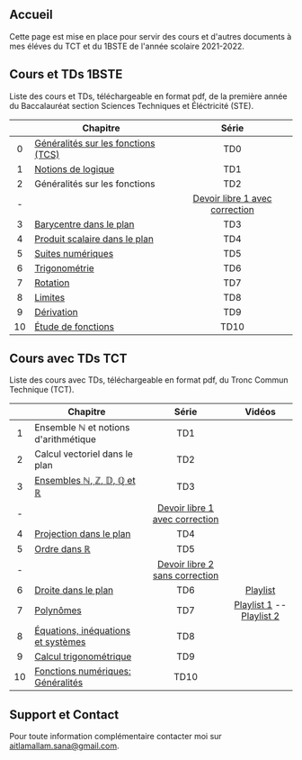 ## Accueil

Cette page est mise en place pour servir des cours et d'autres documents à mes éléves du TCT et du 1BSTE de l'année scolaire 2021-2022.

## Cours et TDs 1BSTE

Liste des cours et TDs, téléchargeable en format pdf, de la première année du Baccalauréat section Sciences Techniques et Éléctricité (STE).

|    | Chapitre                                                      | Série                     |
|:--:|---------------------------------------------------------------|:-------------------------:|
| 0  | [Généralités sur les fonctions (TCS)](pdfs/1STE/chap0.pdf)    | TD0                       |
| 1  | [Notions de logique](pdfs/1STE/chap1.pdf)                     | TD1                       |
| 2  | Généralités sur les fonctions                                 | TD2                       |
| -  |                                                               | [Devoir libre 1 avec correction](pdfs/1STE/DL1.pdf)       |
| 3  | [Barycentre dans le plan](pdfs/1STE/chap3.pdf)                | TD3                       |
| 4  | [Produit scalaire dans le plan](pdfs/1STE/chap4.pdf)          | TD4                       |
| 5  | [Suites numériques](pdfs/1STE/chap5.pdf)                      | TD5                       |
| 6  | [Trigonométrie](pdfs/1STE/chap6.pdf)                          | TD6                       |
| 7  | [Rotation](pdfs/1STE/chap7.pdf)                               | TD7                       |
| 8  | [Limites](pdfs/1STE/chap8.pdf)                                | TD8                       |
| 9  | [Dérivation](pdfs/1STE/chap9.pdf)                             | TD9                       |
| 10 | [Étude de fonctions](pdfs/1STE/chap10.pdf)                    | TD10                      |



## Cours avec TDs TCT

Liste des cours avec TDs, téléchargeable en format pdf, du Tronc Commun Technique (TCT).

|    | Chapitre                                                                                                | Série                     | Vidéos         |
|:--:|---------------------------------------------------------------------------------------------------------|:-------------------------:|:--------------:|
| 1  | Ensemble $\mathbb{N}$ et notions d'arithmétique                                                         | TD1                       |                |
| 2  | Calcul vectoriel dans le plan                                                                           | TD2                       |                |
| 3  | [Ensembles $\mathbb{N}$, $\mathbb{Z}$, $\mathbb{D}$, $\mathbb{Q}$ et $\mathbb{R}$](pdfs/TCT/chap3.pdf)  | TD3                       |                |
| -  |                                                                                                         | [Devoir libre 1 avec correction](pdfs/TCT/DL1.pdf)       |                |
| 4  | [Projection dans le plan](pdfs/TCT/chap4.pdf)                                                           | TD4                       |                |
| 5  | [Ordre dans $\mathbb{R}$](pdfs/TCT/chap5.pdf)                                                           | TD5                       |                |
| -  |                                                                                                         | [Devoir libre 2 sans correction](pdfs/TCT/DL2.pdf)       |                |
| 6  | [Droite dans le plan](pdfs/TCT/chap6.pdf)                                                               | TD6                       | [Playlist](https://www.youtube.com/watch?v=81GnfsW675M&list=PLnm-difRg2I4GANooAuojrVcl6FM2Nr79)     |
| 7  | [Polynômes](pdfs/TCT/chap7.pdf)                                                                         | TD7                       | [Playlist 1](https://www.youtube.com/watch?v=_zMIJM0wclI&list=PLnm-difRg2I6uS8gdf2z3AzozdwsorgkE) -- [Playlist 2](https://www.youtube.com/watch?v=XqUPVraEV9s&list=PLnm-difRg2I7cOLhxqnZW_nkGkxbrbG3Q)     |
| 8  | [Équations, inéquations et systèmes](pdfs/TCT/chap8.pdf)                                                | TD8                       |                |
| 9  | [Calcul trigonométrique](pdfs/TCT/chap9.pdf)                                                            | TD9                       |                |
| 10 | [Fonctions numériques: Généralités](pdfs/TCT/chap10.pdf)                                                | TD10                      |                |



## Support et Contact

Pour toute information complémentaire contacter moi sur [aitlamallam.sana@gmail.com](mailto:aitlamallam.sana@gmail.com).
